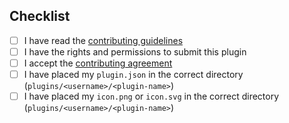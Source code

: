 ## Checklist

- [ ] I have read the [contributing guidelines](./CONTRIBUTING.md)
- [ ] I have the rights and permissions to submit this plugin
- [ ] I accept the [contributing agreement](./CONTRIBUTING.md)
- [ ] I have placed my `plugin.json` in the correct directory (`plugins/<username>/<plugin-name>`)
- [ ] I have placed my `icon.png` or `icon.svg` in the correct directory (`plugins/<username>/<plugin-name>`)
